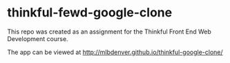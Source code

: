 # thinkful-fewd-google-clone

This repo was created as an assignment for the Thinkful Front End Web Development course.

The app can be viewed at http://mlbdenver.github.io/thinkful-google-clone/
